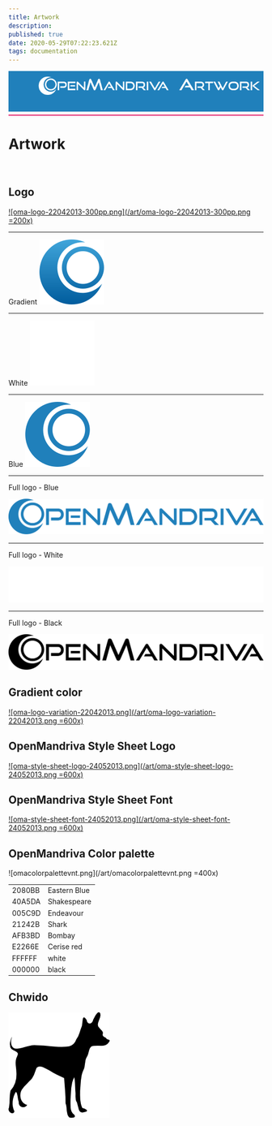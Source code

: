 ```yaml
---
title: Artwork
description: 
published: true
date: 2020-05-29T07:22:23.621Z
tags: documentation
---
```


<div style="height: 80px; width: 100%; background:#2080BB; text-align:right; min-height:36px;">
<img src="/assets/header-artwork.png">
</div>
<div style="margin: 6px 0; height: 2px; width: 100%; background-color: #E2266E;"></div>


# Artwork 
<br>

## Logo

[![oma-logo-22042013-300pp.png](/art/oma-logo-22042013-300pp.png =200x)](/art/oma-logo-22042013-300pp.png)

---
Gradient
![openmandriva-logo-gr.svg](/logo/openmandriva-logo-gr.svg) 

---
White
![openmandriva-logo-wh.svg](/logo/openmandriva-logo-wh.svg) 

---
Blue
![openmandriva-logo-blu.svg](/logo/openmandriva-logo-blu.svg)

--- 
Full logo - Blue

![openmandriva-blu.svg](/logo/openmandriva-blu.svg)

---
Full logo - White

![openmandriva-wh.svg](/logo/openmandriva-wh.svg)

---
Full logo - Black

![openmandriva-bk.svg](/logo/openmandriva-bk.svg)


## Gradient color

[![oma-logo-variation-22042013.png](/art/oma-logo-variation-22042013.png =600x)](/art/oma-logo-variation-22042013.png)

## OpenMandriva Style Sheet Logo

[![oma-style-sheet-logo-24052013.png](/art/oma-style-sheet-logo-24052013.png =600x)](/art/oma-style-sheet-logo-24052013.png)

## OpenMandriva Style Sheet Font

[![oma-style-sheet-font-24052013.png](/art/oma-style-sheet-font-24052013.png =600x)](/art/oma-style-sheet-font-24052013.png)

## OpenMandriva Color palette

![omacolorpalettevnt.png](/art/omacolorpalettevnt.png =400x)


|      |            |
|------|------------|
|2080BB|Eastern Blue|
|40A5DA|Shakespeare |
|005C9D|Endeavour   |
|21242B|Shark       |
|AFB3BD|Bombay      |
|E2266E|Cerise red  |
|FFFFFF|white       |
|000000|black       |



## Chwido

![chwido200.png](/art/chwido200.png)


	